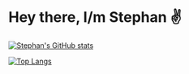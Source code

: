 # Hey there, I/m Stephan ✌️ #
[![Stephan's GitHub stats](https://github-readme-stats.vercel.app/api?username=stfn-ko&count_private=true&show_icons=true&theme=radical)](https://github.com/stfn-ko) 

[![Top Langs](https://github-readme-stats.vercel.app/api/top-langs/?username=stfn-ko&theme=radical)](https://github.com/stfn-ko)




